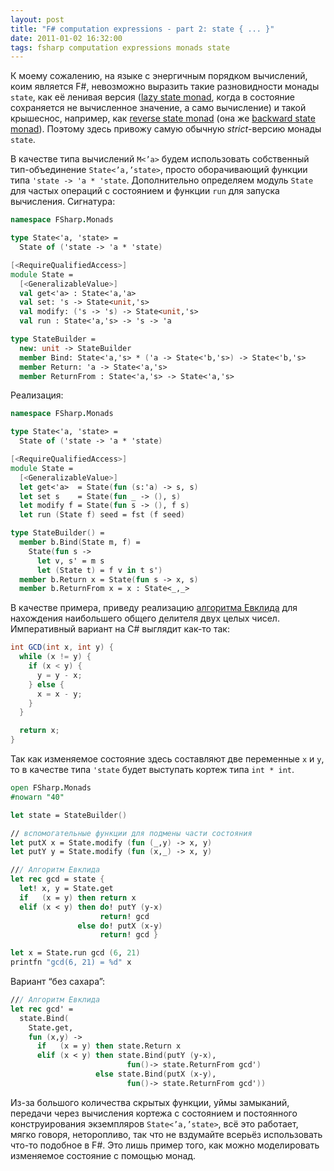 ```yaml
---
layout: post
title: "F# computation expressions - part 2: state { ... }"
date: 2011-01-02 16:32:00
tags: fsharp computation expressions monads state
---
```

К моему сожалению, на языке с энергичным порядком вычислений, коим является F#, невозможно выразить такие разновидности монады `state`, как её ленивая версия ([lazy state monad](http://blog.melding-monads.com/2009/12/30/fun-with-the-lazy-state-monad/), когда в состояние сохраняется не вычисленное значение, а само вычисление) и такой крышеснос, например, как [reverse state monad](http://lukepalmer.wordpress.com/2008/08/10/mindfuck-the-reverse-state-monad/) (она же [backward state monad](http://panicsonic.blogspot.com/2007/12/backwards-state-or-power-of-laziness.html)). Поэтому здесь привожу самую обычную *strict*-версию монады `state`.

В качестве типа вычислений `M<’a>` будем использовать собственный тип-объединение `State<’a,’state>`, просто оборачивающий функции типа `'state -> 'a * 'state`. Дополнительно определяем модуль `State` для частых операций с состоянием и функции `run` для запуска вычисления. Сигнатура:

```fsharp
namespace FSharp.Monads

type State<'a, 'state> =
  State of ('state -> 'a * 'state)

[<RequireQualifiedAccess>]
module State =
  [<GeneralizableValue>]
  val get<'a> : State<'a,'a>
  val set: 's -> State<unit,'s>
  val modify: ('s -> 's) -> State<unit,'s>
  val run : State<'a,'s> -> 's -> 'a

type StateBuilder =
  new: unit -> StateBuilder
  member Bind: State<'a,'s> * ('a -> State<'b,'s>) -> State<'b,'s>
  member Return: 'a -> State<'a,'s>
  member ReturnFrom : State<'a,'s> -> State<'a,'s>
```

Реализация:

```fsharp
namespace FSharp.Monads

type State<'a, 'state> =
  State of ('state -> 'a * 'state)

[<RequireQualifiedAccess>]
module State =
  [<GeneralizableValue>]
  let get<'a>  = State(fun (s:'a) -> s, s)
  let set s    = State(fun _ -> (), s)
  let modify f = State(fun s -> (), f s)
  let run (State f) seed = fst (f seed)

type StateBuilder() =
  member b.Bind(State m, f) =
    State(fun s -> 
      let v, s' = m s
      let (State t) = f v in t s')
  member b.Return x = State(fun s -> x, s)
  member b.ReturnFrom x = x : State<_,_>
```

В качестве примера, приведу реализацию [алгоритма Евклида](http://ru.wikipedia.org/wiki/%D0%90%D0%BB%D0%B3%D0%BE%D1%80%D0%B8%D1%82%D0%BC_%D0%95%D0%B2%D0%BA%D0%BB%D0%B8%D0%B4%D0%B0) для нахождения наибольшего общего делителя двух целых чисел. Императивный вариант на C# выглядит как-то так:

```c#
int GCD(int x, int y) {
  while (x != y) {
    if (x < y) {
      y = y - x;
    } else {
      x = x - y;
    }
  }

  return x;
}
```

Так как изменяемое состояние здесь составляют две переменные `x` и `y`, то в качестве типа `'state` будет выступать кортеж типа `int * int`.

```fsharp
open FSharp.Monads
#nowarn "40"

let state = StateBuilder()

// вспомогательные функции для подмены части состояния
let putX x = State.modify (fun (_,y) -> x, y)
let putY y = State.modify (fun (x,_) -> x, y)

/// Алгоритм Евклида
let rec gcd = state {
  let! x, y = State.get
  if   (x = y) then return x
  elif (x < y) then do! putY (y-x)
                    return! gcd
               else do! putX (x-y)
                    return! gcd }

let x = State.run gcd (6, 21)
printfn "gcd(6, 21) = %d" x
```

Вариант “без сахара”:

```fsharp
/// Алгоритм Евклида
let rec gcd' =
  state.Bind(
    State.get,
    fun (x,y) ->
      if   (x = y) then state.Return x
      elif (x < y) then state.Bind(putY (y-x),
                          fun()-> state.ReturnFrom gcd')
                   else state.Bind(putX (x-y),
                          fun()-> state.ReturnFrom gcd'))
```

Из-за большого количества скрытых функции, уймы замыканий, передачи через вычисления кортежа с состоянием и постоянного конструирования экземпляров `State<’a,’state>`, всё это работает, мягко говоря, неторопливо, так что не вздумайте всерьёз использовать что-то подобное в F#. Это лишь пример того, как можно моделировать изменяемое состояние с помощью монад.